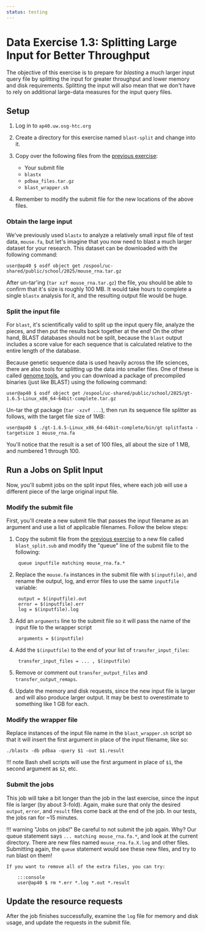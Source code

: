 ```yaml
---
status: testing
---
```


Data Exercise 1.3: Splitting Large Input for Better Throughput
==================================================================


The objective of this exercise is to prepare for _blasting_ a much larger input query file by splitting the input for
greater throughput and lower memory and disk requirements.
Splitting the input will also mean that we don't have to rely on additional large-data measures for the input query files.

Setup
-----

1. Log in to `ap40.uw.osg-htc.org`

1. Create a directory for this exercise named `blast-split` and change into it.
1. Copy over the following files from the [previous exercise](part1-ex2-file-transfer.md):
    - Your submit file
    - `blastx`
    - `pdbaa_files.tar.gz`
    - `blast_wrapper.sh`
1. Remember to modify the submit file for the new locations of the above files.

### Obtain the large input

We've previously used `blastx` to analyze a relatively small input file of test data, `mouse.fa`, but let's imagine that
you now need to blast a much larger dataset for your research.
This dataset can be downloaded with the following command:

``` console
user@ap40 $ osdf object get /ospool/uc-shared/public/school/2025/mouse_rna.tar.gz
```

After un-tar'ing (`tar xzf mouse_rna.tar.gz`) the file, you should be able to confirm that it's size is roughly 100 MB.
It would take hours to complete a single `blastx` analysis for it, and the resulting output file would be huge.

### Split the input file

For `blast`, it's scientifically valid to split up the input query file, analyze the pieces, and then put the results
back together at the end!
On the other hand, BLAST databases should not be split, because the `blast` output includes a score value for each
sequence that is calculated relative to the entire length of the database.

Because genetic sequence data is used heavily across the life sciences, there are also tools for splitting up the data
into smaller files.
One of these is called [genome tools](http://genometools.org/), and you can download a package of precompiled binaries
(just like BLAST) using the following command:

``` console
user@ap40 $ osdf object get /ospool/uc-shared/public/school/2025/gt-1.6.5-Linux_x86_64-64bit-complete.tar.gz  
```

Un-tar the gt package (`tar -xzvf ...`), then run its sequence file splitter as follows, with the target file size of 1MB:

``` console
user@ap40 $ ./gt-1.6.5-Linux_x86_64-64bit-complete/bin/gt splitfasta -targetsize 1 mouse_rna.fa
```

You'll notice that the result is a set of 100 files, all about the size of 1 MB, and numbered 1 through 100.

Run a Jobs on Split Input 
--------------------

Now, you'll submit jobs on the split input files, where each job will use a different piece of the large original input file.

### Modify the submit file

First, you'll create a new submit file that passes the input filename as an argument and use a list of applicable
filenames.
Follow the below steps:

1. Copy the submit file from the [previous exercise](part1-ex2-file-transfer.md) to a new file called `blast_split.sub` and modify the "queue" line of the submit file to the
   following:

        queue inputfile matching mouse_rna.fa.*


2. Replace the `mouse.fa` instances in the submit file with `$(inputfile)`, and rename the output, log, and error files
   to use the same `inputfile` variable:

        output = $(inputfile).out
        error = $(inputfile).err
        log = $(inputfile).log

3. Add an `arguments` line to the submit file so it will pass the name of the input file to the wrapper script

        arguments = $(inputfile)

4. Add the `$(inputfile)` to the end of your list of `transfer_input_files`:

        transfer_input_files = ... , $(inputfile)

5. Remove or comment out `transfer_output_files` and `transfer_output_remaps`.

6. Update the memory and disk requests, since the new input file is larger and will also produce larger output.
   It may be best to overestimate to something like 1 GB for each.

### Modify the wrapper file

Replace instances of the input file name in the `blast_wrapper.sh` script so that it will insert the first argument in
place of the input filename, like so:

``` file
./blastx -db pdbaa -query $1 -out $1.result
```

!!! note
    Bash shell scripts will use the first argument in place of `$1`, the second argument as `$2`, etc.

### Submit the jobs

This job will take a bit longer than the job in the last exercise, since the input file is larger (by about 3-fold).
Again, make sure that only the desired `output`, `error`, and `result` files come back at the end of the job.
In our tests, the jobs ran for ~15 minutes.

!!! warning "Jobs on jobs!"
    Be careful to not submit the job again. Why?  Our queue statement says `... matching mouse_rna.fa.*`, and look at
    the current directory.
    There are new files named `mouse_rna.fa.X.log` and other files.
    Submitting again, the `queue` statement would see these new files, and try to run blast on them!
    
    If you want to remove all of the extra files, you can try:
    
        :::console
        user@ap40 $ rm *.err *.log *.out *.result

Update the resource requests
----------------------------

After the job finishes successfully, examine the `log` file for memory and disk usage, and update the requests in the
submit file.


